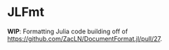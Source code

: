 # JLFmt

**WIP**: Formatting Julia code building off of https://github.com/ZacLN/DocumentFormat.jl/pull/27.
